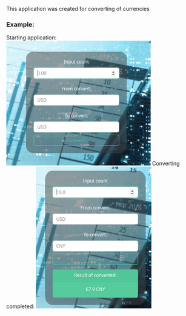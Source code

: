 This application was created for converting of currencies

### Example:
Starting application:
![Example 1](https://www.github.com/Silver-North/Curr-Conv/raw/master/static/readme-example.png)
Converting completed:
![Example 1](https://www.github.com/Silver-North/Curr-Conv/raw/master/static/readme-example-2.png)


